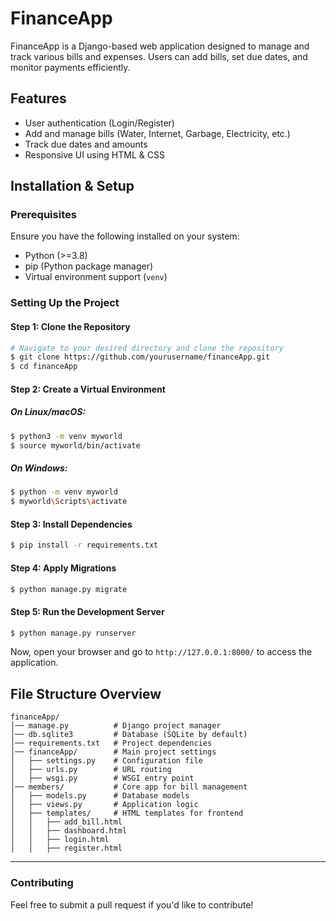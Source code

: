 # FinanceApp

FinanceApp is a Django-based web application designed to manage and track various bills and expenses. Users can add bills, set due dates, and monitor payments efficiently.

## Features
- User authentication (Login/Register)
- Add and manage bills (Water, Internet, Garbage, Electricity, etc.)
- Track due dates and amounts
- Responsive UI using HTML & CSS

## Installation & Setup

### Prerequisites
Ensure you have the following installed on your system:
- Python (>=3.8)
- pip (Python package manager)
- Virtual environment support (`venv`)
### **Setting Up the Project**

#### **Step 1: Clone the Repository**
```sh
# Navigate to your desired directory and clone the repository
$ git clone https://github.com/yourusername/financeApp.git
$ cd financeApp
```

#### **Step 2: Create a Virtual Environment**
##### **On Linux/macOS:**
```sh
$ python3 -m venv myworld
$ source myworld/bin/activate
```
##### **On Windows:**
```sh
$ python -m venv myworld
$ myworld\Scripts\activate
```

#### **Step 3: Install Dependencies**
```sh
$ pip install -r requirements.txt
```

#### **Step 4: Apply Migrations**
```sh
$ python manage.py migrate
```

#### **Step 5: Run the Development Server**
```sh
$ python manage.py runserver
```
Now, open your browser and go to `http://127.0.0.1:8000/` to access the application.

## File Structure Overview
```
financeApp/
│── manage.py          # Django project manager
│── db.sqlite3         # Database (SQLite by default)
│── requirements.txt   # Project dependencies
│── financeApp/        # Main project settings
│   ├── settings.py    # Configuration file
│   ├── urls.py        # URL routing
│   ├── wsgi.py        # WSGI entry point
│── members/           # Core app for bill management
│   ├── models.py      # Database models
│   ├── views.py       # Application logic
│   ├── templates/     # HTML templates for frontend
│   │   ├── add_bill.html
│   │   ├── dashboard.html
│   │   ├── login.html
│   │   ├── register.html
```
---
### **Contributing**
Feel free to submit a pull request if you'd like to contribute!
